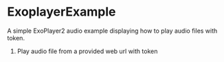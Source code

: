 # ExoplayerExample

A simple ExoPlayer2 audio example displaying how to play audio files with token.

<ol>
<li>Play audio file from a provided web url with token</li>
</ol>
